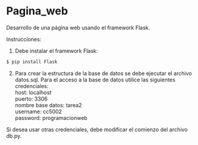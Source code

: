 # Pagina_web
Desarrollo de una página web usando el framework Flask.

Instrucciones:

1. Debe instalar el framework Flask:   

```bash
$ pip install Flask
```

2. Para crear la estructura de la base de datos se debe ejecutar el archivo datos.sql.
Para el acceso a la base de datos utilice las siguientes credenciales:    
host: localhost    
puerto: 3306    
nombre base datos: tarea2    
username: cc5002     
password: programacionweb    

Si desea usar otras credenciales, debe modificar el comienzo del archivo db.py.

